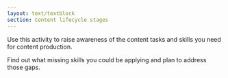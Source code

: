 ```yaml
---
layout: text/textblock
section: Content lifecycle stages
---
```

Use this activity to raise awareness of the content tasks and skills you need for content production.

Find out what missing skills you could be applying and plan to address those gaps.
